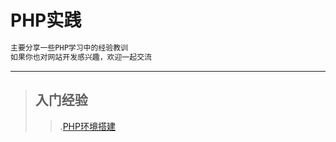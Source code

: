 # PHP实践

```markdown
主要分享一些PHP学习中的经验教训
如果你也对网站开发感兴趣，欢迎一起交流
```

---
>## 入门经验
>>.[PHP环境搭建](https://blog.csdn.net/ZG____/article/details/88380309)
